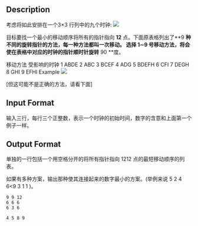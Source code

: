 ## Description

考虑将如此安排在一个3×3 行列中的九个时钟:
![](https://cdn.luogu.com.cn/upload/pic/58.png)

目标要找一个最小的移动顺序将所有的指针指向 **12** 点。下面原表格列出了**9 **种不同的旋转指针的方法，每一种方法都叫一次移动。
选择 1∼9 号移动方法，将会使在表格中对应的时钟的指针顺时针旋转** 90 **度。

移动方法	受影响的时钟
1	ABDE
2	ABC
3	BCEF
4	ADG
5	BDEFH
6	CFI
7	DEGH
8	GHI
9	EFHI
Example
![](https://cdn.luogu.com.cn/upload/pic/59.png)


[但这可能不是正确的方法，请看下面]

## Input Format

输入三行，每行三个正整数，表示一个时钟的初始时间，数字的含意和上面第一个例子一样。

## Output Format

单独的一行包括一个用空格分开的将所有指针指向 1212 点的最短移动顺序的列表。

如果有多种方案，输出那种使其连接起来的数字最小的方案。(举例来说 5 2 4 6<9 3 1 1 )。

```input1
9 9 12
6 6 6
6 3 6 
```
```output1
4 5 8 9
```